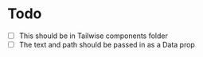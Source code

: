 # Todo

- [ ] This should be in Tailwise components folder
- [ ] The text and path should be passed in as a Data prop
